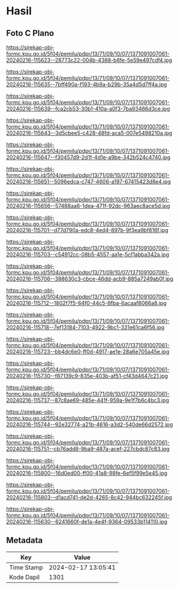 # Hasil

## Foto C Plano

https://sirekap-obj-formc.kpu.go.id/5f04/pemilu/pdpr/13/71/09/10/07/1371091007061-20240216-115623--28773c22-004b-4388-b6fe-5e59e497cdf4.jpg

https://sirekap-obj-formc.kpu.go.id/5f04/pemilu/pdpr/13/71/09/10/07/1371091007061-20240216-115635--7bff490a-f193-4b9a-b29b-35a4d5d7ff4a.jpg

https://sirekap-obj-formc.kpu.go.id/5f04/pemilu/pdpr/13/71/09/10/07/1371091007061-20240216-115639--fca2cb53-30b1-410a-a0f3-7ba93466d3ce.jpg

https://sirekap-obj-formc.kpu.go.id/5f04/pemilu/pdpr/13/71/09/10/07/1371091007061-20240216-115643--3d5cbee5-c428-48fd-aca5-007e5498210a.jpg

https://sirekap-obj-formc.kpu.go.id/5f04/pemilu/pdpr/13/71/09/10/07/1371091007061-20240216-115647--f30457d9-2d1f-4d1e-a9be-342b524c4740.jpg

https://sirekap-obj-formc.kpu.go.id/5f04/pemilu/pdpr/13/71/09/10/07/1371091007061-20240216-115651--5096edca-c747-4606-a197-67415423d8e4.jpg

https://sirekap-obj-formc.kpu.go.id/5f04/pemilu/pdpr/13/71/09/10/07/1371091007061-20240216-115656--57488aa6-1dea-471f-92dc-963aec8ace5d.jpg

https://sirekap-obj-formc.kpu.go.id/5f04/pemilu/pdpr/13/71/09/10/07/1371091007061-20240216-115701--d77d790a-edc8-4ed4-897b-9f3ea9bf816f.jpg

https://sirekap-obj-formc.kpu.go.id/5f04/pemilu/pdpr/13/71/09/10/07/1371091007061-20240216-115703--c54912cc-08b5-4557-aa1e-5cf1abba342a.jpg

https://sirekap-obj-formc.kpu.go.id/5f04/pemilu/pdpr/13/71/09/10/07/1371091007061-20240216-115706--388630c3-cbce-46dd-acb9-885a7249ab0f.jpg

https://sirekap-obj-formc.kpu.go.id/5f04/pemilu/pdpr/13/71/09/10/07/1371091007061-20240216-115712--1802f7f5-64f0-44c5-8fba-6acaaf8066a8.jpg

https://sirekap-obj-formc.kpu.go.id/5f04/pemilu/pdpr/13/71/09/10/07/1371091007061-20240216-115718--7ef13184-7103-4922-9bc1-331e61ca6f56.jpg

https://sirekap-obj-formc.kpu.go.id/5f04/pemilu/pdpr/13/71/09/10/07/1371091007061-20240216-115723--bb4dc6e0-ff0d-4917-ae1e-28a6e705a45e.jpg

https://sirekap-obj-formc.kpu.go.id/5f04/pemilu/pdpr/13/71/09/10/07/1371091007061-20240216-115730--f87139c9-835e-403b-af51-cf43d4647c21.jpg

https://sirekap-obj-formc.kpu.go.id/5f04/pemilu/pdpr/13/71/09/10/07/1371091007061-20240216-115737--87c8ae69-485e-441f-959a-9e1f7b6c4bc3.jpg

https://sirekap-obj-formc.kpu.go.id/5f04/pemilu/pdpr/13/71/09/10/07/1371091007061-20240216-115744--92e32774-a21b-4616-a3d2-540de66d2572.jpg

https://sirekap-obj-formc.kpu.go.id/5f04/pemilu/pdpr/13/71/09/10/07/1371091007061-20240216-115751--cb76add8-9ba9-487a-acef-227cbdc87c83.jpg

https://sirekap-obj-formc.kpu.go.id/5f04/pemilu/pdpr/13/71/09/10/07/1371091007061-20240216-115800--16d0ed00-ff00-41a8-98fe-6ef5f99e5e45.jpg

https://sirekap-obj-formc.kpu.go.id/5f04/pemilu/pdpr/13/71/09/10/07/1371091007061-20240216-115803--d1acd741-de2d-4265-8c42-944bc632245f.jpg

https://sirekap-obj-formc.kpu.go.id/5f04/pemilu/pdpr/13/71/09/10/07/1371091007061-20240216-115630--6241660f-de1a-4e4f-9364-09533b114110.jpg


## Metadata

| Key        | Value               |
| ---------- | ------------------- |
| Time Stamp | 2024-02-17 13:05:41 |
| Kode Dapil | 1301                |



